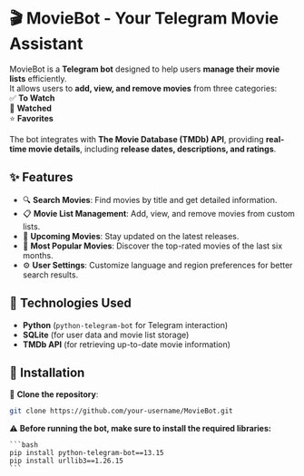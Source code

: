 # 🎬 MovieBot - Your Telegram Movie Assistant  

MovieBot is a **Telegram bot** designed to help users **manage their movie lists** efficiently.  
It allows users to **add, view, and remove movies** from three categories:  
✅ **To Watch**  
📅 **Watched**  
⭐ **Favorites**  

The bot integrates with **The Movie Database (TMDb) API**, providing **real-time movie details**, including **release dates, descriptions, and ratings**.  

## ✨ Features  
- 🔍 **Search Movies**: Find movies by title and get detailed information.  
- 📋 **Movie List Management**: Add, view, and remove movies from custom lists.  
- 🍿 **Upcoming Movies**: Stay updated on the latest releases.  
- 💛 **Most Popular Movies**: Discover the top-rated movies of the last six months.  
- ⚙️ **User Settings**: Customize language and region preferences for better search results.  

## 🚀 Technologies Used  
- **Python** (`python-telegram-bot` for Telegram interaction)  
- **SQLite** (for user data and movie list storage)  
- **TMDb API** (for retrieving up-to-date movie information)  

## 🔧 Installation  
📂 **Clone the repository**:  
   ```bash
   git clone https://github.com/your-username/MovieBot.git
   ```
⚠️ **Before running the bot, make sure to install the required libraries:**  

    ```bash
    pip install python-telegram-bot==13.15
    pip install urllib3==1.26.15
    ```
